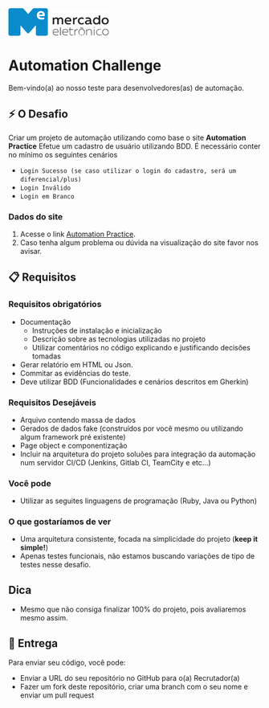 <img src="me.svg" width="200" alt="ME">

# Automation Challenge

Bem-vindo(a) ao nosso teste para desenvolvedores(as) de automação.

## :zap: O Desafio
Criar um projeto de automação utilizando como base o site **Automation Practice**
Efetue um cadastro de usuário utilizando BDD. É necessário conter no mínimo os seguintes cenários

* `Login Sucesso (se caso utilizar o login do cadastro, será um diferencial/plus)`
* `Login Inválido`
* `Login em Branco`

### Dados do site

1. Acesse o link [Automation Practice](http://automationpractice.com/index.php).
2. Caso tenha algum problema ou dúvida na visualização do site favor nos avisar.

## :clipboard: Requisitos

### Requisitos obrigatórios
* Documentação
  * Instruções de instalação e inicialização
  * Descrição sobre as tecnologias utilizadas no projeto
  * Utilizar comentários no código explicando e justificando decisões tomadas
* Gerar relatório em HTML ou Json.
* Commitar as evidências do teste.
* Deve utilizar BDD (Funcionalidades e cenários descritos em Gherkin)

### Requisitos Desejáveis
* Arquivo contendo massa de dados
* Gerados de dados fake (construídos por você mesmo ou utilizando algum framework pré existente)
* Page object e componentização
* Incluir na arquitetura do projeto soluões para integração da automação num servidor CI/CD (Jenkins, Gitlab CI, TeamCity e etc...)

### Você pode
* Utilizar as seguites linguagens de programação (Ruby, Java ou Python)

### O que gostaríamos de ver
* Uma arquitetura consistente, focada na simplicidade do projeto (**keep it simple!**)
* Apenas testes funcionais, não estamos buscando variações de tipo de testes nesse desafio.

## Dica
* Mesmo que não consiga finalizar 100% do projeto, pois avaliaremos mesmo assim.

## :rocket: Entrega
Para enviar seu código, você pode:

* Enviar a URL do seu repositório no GitHub para o(a) Recrutador(a)
* Fazer um fork deste repositório, criar uma branch com o seu nome e enviar um pull request